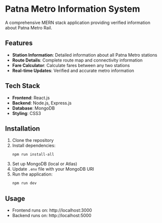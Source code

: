 # Patna Metro Information System

A comprehensive MERN stack application providing verified information about Patna Metro Rail.

## Features

- **Station Information**: Detailed information about all Patna Metro stations
- **Route Details**: Complete route map and connectivity information
- **Fare Calculator**: Calculate fares between any two stations
- **Real-time Updates**: Verified and accurate metro information

## Tech Stack

- **Frontend**: React.js
- **Backend**: Node.js, Express.js
- **Database**: MongoDB
- **Styling**: CSS3

## Installation

1. Clone the repository
2. Install dependencies:
   ```bash
   npm run install-all
   ```
3. Set up MongoDB (local or Atlas)
4. Update `.env` file with your MongoDB URI
5. Run the application:
   ```bash
   npm run dev
   ```

## Usage

- Frontend runs on: http://localhost:3000
- Backend runs on: http://localhost:5000


